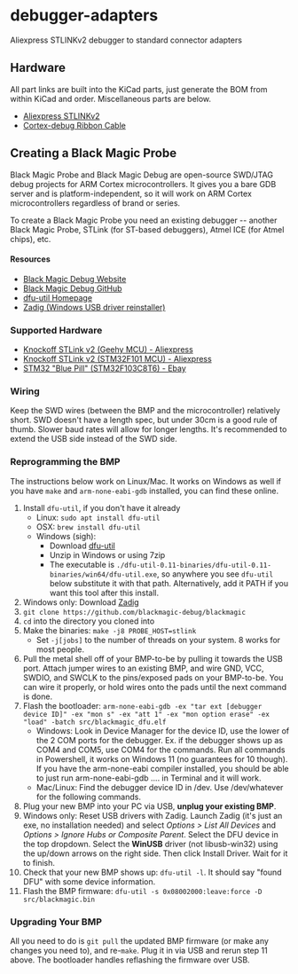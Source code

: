# debugger-adapters
Aliexpress STLINKv2 debugger to standard connector adapters

## Hardware
All part links are built into the KiCad parts, just generate the BOM from within KiCad and order. Miscellaneous parts are below.

- [Aliexpress STLINKv2](https://www.aliexpress.us/item/3256803389306042.html)
- [Cortex-debug Ribbon Cable](https://www.digikey.com/en/products/detail/cnc-tech/300-30-10-GR-0100F/5864892)

## Creating a Black Magic Probe
Black Magic Probe and Black Magic Debug are open-source SWD/JTAG debug projects for ARM Cortex microcontrollers. It gives you a bare GDB server and is platform-independent, so it will work on ARM Cortex microcontrollers regardless of brand or series.

To create a Black Magic Probe you need an existing debugger -- another Black Magic Probe, STLink (for ST-based debuggers), Atmel ICE (for Atmel chips), etc.

#### Resources
- [Black Magic Debug Website](https://black-magic.org/index.html)
- [Black Magic Debug GitHub](https://github.com/blackmagic-debug/blackmagic)
- [dfu-util Homepage](https://dfu-util.sourceforge.net/)
- [Zadig (Windows USB driver reinstaller)](https://zadig.akeo.ie/)

### Supported Hardware
- [Knockoff STLink v2 (Geehy MCU) - Aliexpress](https://www.aliexpress.us/item/3256803389306042.html)
- [Knockoff STLink v2 (STM32F101 MCU) - Aliexpress](https://www.aliexpress.us/item/3256803289344865.html)
- [STM32 "Blue Pill" (STM32F103C8T6) - Ebay](https://www.ebay.com/itm/292145343898)

### Wiring
Keep the SWD wires (between the BMP and the microcontroller) relatively short. SWD doesn't have a length spec, but under 30cm is a good rule of thumb. Slower baud rates will allow for longer lengths. It's recommended to extend the USB side instead of the SWD side.

### Reprogramming the BMP
The instructions below work on Linux/Mac. It works on Windows as well if you have `make` and `arm-none-eabi-gdb` installed, you can find these online.

1. Install `dfu-util`, if you don't have it already
   - Linux: `sudo apt install dfu-util`
   - OSX: `brew install dfu-util`
   - Windows (sigh):
     - Download [dfu-util](https://dfu-util.sourceforge.net/releases/dfu-util-0.11-binaries.tar.xz)
     - Unzip in Windows or using 7zip
     - The executable is `./dfu-util-0.11-binaries/dfu-util-0.11-binaries/win64/dfu-util.exe`, so anywhere you see `dfu-util` below substitute it with that path. Alternatively, add it PATH if you want this tool after this install.
2. Windows only: Download [Zadig](https://github.com/pbatard/libwdi/releases/download/v1.5.0/zadig-2.8.exe)
3. `git clone https://github.com/blackmagic-debug/blackmagic`
4. `cd` into the directory you cloned into
5. Make the binaries: `make -j8 PROBE_HOST=stlink`
   - Set `-j[jobs]` to the number of threads on your system. 8 works for most people.
6. Pull the metal shell off of your BMP-to-be by pulling it towards the USB port. Attach jumper wires to an existing BMP, and wire GND, VCC, SWDIO, and SWCLK to the pins/exposed pads on your BMP-to-be. You can wire it properly, or hold wires onto the pads until the next command is done.
7. Flash the bootloader: `arm-none-eabi-gdb -ex "tar ext [debugger device ID]" -ex "mon s" -ex "att 1" -ex "mon option erase" -ex "load" -batch src/blackmagic_dfu.elf`
   - Windows: Look in Device Manager for the device ID, use the lower of the 2 COM ports for the debugger. Ex. if the debugger shows up as COM4 and COM5, use COM4 for the commands. Run all commands in Powershell, it works on Windows 11 (no guarantees for 10 though). If you have the arm-none-eabi compiler installed, you should be able to just run arm-none-eabi-gdb .... in Terminal and it will work.
   - Mac/Linux: Find the debugger device ID in /dev. Use /dev/whatever for the following commands.
8. Plug your new BMP into your PC via USB, **unplug your existing BMP**.
9. Windows only: Reset USB drivers with Zadig. Launch Zadig (it's just an exe, no installation needed) and select *Options > List All Devices* and *Options > Ignore Hubs or Composite Parent*. Select the DFU device in the top dropdown. Select the **WinUSB** driver (not libusb-win32) using the up/down arrows on the right side. Then click Install Driver. Wait for it to finish.
10. Check that your new BMP shows up: `dfu-util -l`. It should say "found DFU" with some device information.
11. Flash the BMP firmware: `dfu-util -s 0x08002000:leave:force -D src/blackmagic.bin`

### Upgrading Your BMP
All you need to do is `git pull` the updated BMP firmware (or make any changes you need to), and re-`make`. Plug it in via USB and rerun step 11 above. The bootloader handles reflashing the firmware over USB.